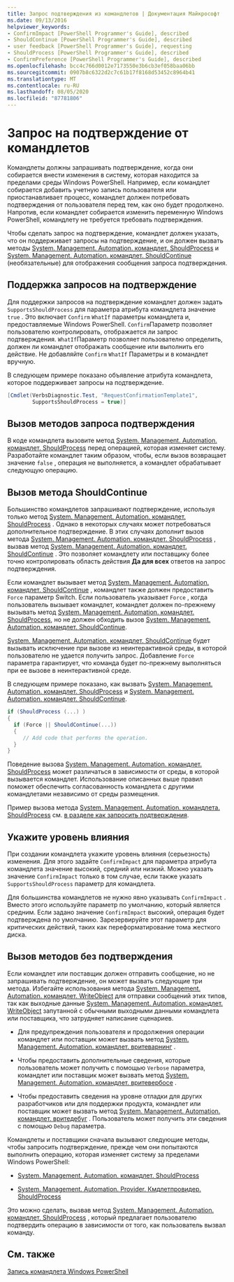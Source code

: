 ```yaml
---
title: Запрос подтверждения из командлетов | Документация Майкрософт
ms.date: 09/13/2016
helpviewer_keywords:
- ConfirmImpact [PowerShell Programmer's Guide], described
- ShouldContinue [PowerShell Programmer's Guide], described
- user feedback [PowerShell Programmer's Guide], requesting
- ShouldProcess [PowerShell Programmer's Guide], described
- ConfirmPreference [PowerShell Programmer's Guide], described
ms.openlocfilehash: bcc4c766d0012e7173550e3b6cb3ef058baa06bb
ms.sourcegitcommit: 0907b8c6322d2c7c61b17f8168d53452c8964b41
ms.translationtype: MT
ms.contentlocale: ru-RU
ms.lasthandoff: 08/05/2020
ms.locfileid: "87781806"
---
```

# <a name="requesting-confirmation-from-cmdlets"></a>Запрос на подтверждение от командлетов

Командлеты должны запрашивать подтверждение, когда они собирается внести изменения в систему, которая находится за пределами среды Windows PowerShell. Например, если командлет собирается добавить учетную запись пользователя или приостанавливает процесс, командлет должен потребовать подтверждения от пользователя перед тем, как оно будет продолжено. Напротив, если командлет собирается изменить переменную Windows PowerShell, командлету не требуется требовать подтверждения.

Чтобы сделать запрос на подтверждение, командлет должен указать, что он поддерживает запросы на подтверждение, и он должен вызвать методы [System. Management. Automation. командлет. ShouldProcess](/dotnet/api/System.Management.Automation.Cmdlet.ShouldProcess) и [System. Management. Automation. командлет. ShouldContinue](/dotnet/api/System.Management.Automation.Cmdlet.ShouldContinue) (необязательные) для отображения сообщения запроса подтверждения.

## <a name="supporting-confirmation-requests"></a>Поддержка запросов на подтверждение

Для поддержки запросов на подтверждение командлет должен задать `SupportsShouldProcess` для параметра атрибута командлета значение `true` . Это включает `Confirm` `WhatIf` параметры командлета и, предоставляемые Windows PowerShell. `Confirm`Параметр позволяет пользователю контролировать, отображается ли запрос подтверждения. `WhatIf`Параметр позволяет пользователю определить, должен ли командлет отображать сообщение или выполнить его действие. Не добавляйте `Confirm` `WhatIf` Параметры и в командлет вручную.

В следующем примере показано объявление атрибута командлета, которое поддерживает запросы на подтверждение.

```csharp
[Cmdlet(VerbsDiagnostic.Test, "RequestConfirmationTemplate1",
        SupportsShouldProcess = true)]
```

## <a name="calling-the-confirmation-request-methods"></a>Вызов методов запроса подтверждения

В коде командлета вызовите метод [System. Management. Automation. командлет. ShouldProcess](/dotnet/api/System.Management.Automation.Cmdlet.ShouldProcess) перед операцией, которая изменяет систему. Разработайте командлет таким образом, чтобы, если вызов возвращает значение `false` , операция не выполняется, а командлет обрабатывает следующую операцию.

## <a name="calling-the-shouldcontinue-method"></a>Вызов метода ShouldContinue

Большинство командлетов запрашивают подтверждение, используя только метод [System. Management. Automation. командлет. ShouldProcess](/dotnet/api/System.Management.Automation.Cmdlet.ShouldProcess) . Однако в некоторых случаях может потребоваться дополнительное подтверждение. В этих случаях дополнит вызов метода [System. Management. Automation. командлет. ShouldProcess](/dotnet/api/System.Management.Automation.Cmdlet.ShouldProcess) , вызвав метод [System. Management. Automation. командлет. ShouldContinue](/dotnet/api/System.Management.Automation.Cmdlet.ShouldContinue) . Это позволяет командлету или поставщику более точно контролировать область действия **Да для всех** ответов на запрос подтверждения.

Если командлет вызывает метод [System. Management. Automation. командлет. ShouldContinue](/dotnet/api/System.Management.Automation.Cmdlet.ShouldContinue) , командлет также должен предоставить `Force` параметр Switch. Если пользователь указывает `Force` , когда пользователь вызывает командлет, командлет должен по-прежнему вызывать метод [System. Management. Automation. командлет. ShouldProcess](/dotnet/api/System.Management.Automation.Cmdlet.ShouldProcess), но не должен обходить вызов [System. Management. Automation. командлет. ShouldContinue](/dotnet/api/System.Management.Automation.Cmdlet.ShouldContinue).

[System. Management. Automation. командлет. ShouldContinue](/dotnet/api/System.Management.Automation.Cmdlet.ShouldContinue) будет вызывать исключение при вызове из неинтерактивной среды, в которой пользователю не удается получить запрос. Добавление `Force` параметра гарантирует, что команда будет по-прежнему выполняться при ее вызове в неинтерактивной среде.

В следующем примере показано, как вызвать [System. Management. Automation. командлет. ShouldProcess](/dotnet/api/System.Management.Automation.Cmdlet.ShouldProcess) и [System. Management. Automation. командлет. ShouldContinue](/dotnet/api/System.Management.Automation.Cmdlet.ShouldContinue).

```csharp
if (ShouldProcess (...) )
{
  if (Force || ShouldContinue(...))
  {
     // Add code that performs the operation.
  }
}
```

Поведение вызова [System. Management. Automation. командлет. ShouldProcess](/dotnet/api/System.Management.Automation.Cmdlet.ShouldProcess) может различаться в зависимости от среды, в которой вызывается командлет. Использование описанных выше правил поможет обеспечить согласованность командлета с другими командлетами независимо от среды размещения.

Пример вызова метода [System. Management. Automation. командлета. ShouldProcess](/dotnet/api/System.Management.Automation.Cmdlet.ShouldProcess) см. [в разделе как запросить подтверждения](./how-to-request-confirmations.md).

## <a name="specify-the-impact-level"></a>Укажите уровень влияния

При создании командлета укажите уровень влияния (серьезность) изменения. Для этого задайте `ConfirmImpact` для параметра атрибута командлета значение высокий, средний или низкий. Можно указать значение `ConfirmImpact` только в том случае, если также указать `SupportsShouldProcess` параметр для командлета.

Для большинства командлетов не нужно явно указывать `ConfirmImpact` .  Вместо этого используйте параметр по умолчанию, который является средним. Если задано значение `ConfirmImpact` высокий, операция будет подтверждена по умолчанию. Зарезервируйте этот параметр для критических действий, таких как переформатирование тома жесткого диска.

## <a name="calling-non-confirmation-methods"></a>Вызов методов без подтверждения

Если командлет или поставщик должен отправить сообщение, но не запрашивать подтверждение, он может вызвать следующие три метода. Избегайте использования метода [System. Management. Automation. командлет. WriteObject](/dotnet/api/System.Management.Automation.Cmdlet.WriteObject) для отправки сообщений этих типов, так как выходные данные [System. Management. Automation. командлет. WriteObject](/dotnet/api/System.Management.Automation.Cmdlet.WriteObject) запутанной с обычными выходными данными командлета или поставщика, что затрудняет написание сценариев.

- Для предупреждения пользователя и продолжения операции командлет или поставщик может вызвать метод [System. Management. Automation. командлет. вритеварнинг](/dotnet/api/System.Management.Automation.Cmdlet.WriteWarning) .

- Чтобы предоставить дополнительные сведения, которые пользователь может получить с помощью `Verbose` параметра, командлет или поставщик может вызвать метод [System. Management. Automation. командлет. вритевербосе](/dotnet/api/System.Management.Automation.Cmdlet.WriteVerbose) .

- Чтобы предоставить сведения на уровне отладки для других разработчиков или для поддержки продукта, командлет или поставщик может вызвать метод [System. Management. Automation. командлет. вритедебуг](/dotnet/api/System.Management.Automation.Cmdlet.WriteDebug) . Пользователь может получить эти сведения с помощью `Debug` параметра.

Командлеты и поставщики сначала вызывают следующие методы, чтобы запросить подтверждение, прежде чем они попытаются выполнить операцию, которая изменяет систему за пределами Windows PowerShell:

- [System. Management. Automation. командлет. ShouldProcess](/dotnet/api/System.Management.Automation.Cmdlet.ShouldProcess)

- [System. Management. Automation. Provider. Кмдлетпровидер. ShouldProcess](/dotnet/api/System.Management.Automation.Provider.CmdletProvider.ShouldProcess)

Это можно сделать, вызвав метод [System. Management. Automation. командлет. ShouldProcess](/dotnet/api/System.Management.Automation.Cmdlet.ShouldProcess) , который предлагает пользователю подтвердить операцию в зависимости от того, как пользователь вызвал команду.

## <a name="see-also"></a>См. также

[Запись командлета Windows PowerShell](./writing-a-windows-powershell-cmdlet.md)
